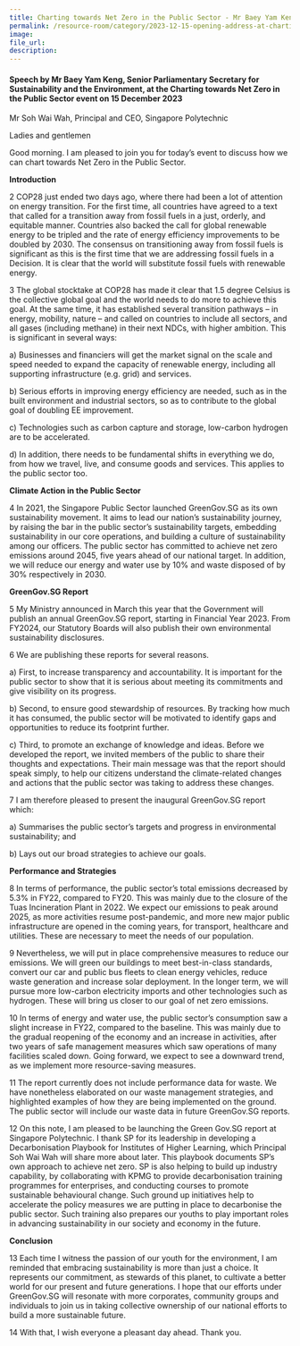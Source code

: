 ```yaml
---  
title: Charting towards Net Zero in the Public Sector - Mr Baey Yam Keng
permalink: /resource-room/category/2023-12-15-opening-address-at-charting-towards-net-zero-in-the-public-sector-event
image:  
file_url:  
description:  
---
```

#### Speech by Mr Baey Yam Keng, Senior Parliamentary Secretary for Sustainability and the Environment, at the Charting towards Net Zero in the Public Sector event on 15 December 2023

Mr Soh Wai Wah, Principal and CEO, Singapore Polytechnic 

Ladies and gentlemen 

Good morning. I am pleased to join you for today’s event to discuss how we can chart towards Net Zero in the Public Sector. 

**Introduction** 

2 COP28 just ended two days ago, where there had been a lot of attention on energy transition. For the first time, all countries have agreed to a text that called for a transition away from fossil fuels in a just, orderly, and equitable manner. Countries also backed the call for global renewable energy to be tripled and the rate of energy efficiency improvements to be doubled by 2030. The consensus on transitioning away from fossil fuels is significant as this is the first time that we are addressing fossil fuels in a Decision. It is clear that the world will substitute fossil fuels with renewable energy. 

3 The global stocktake at COP28 has made it clear that 1.5 degree Celsius is the collective global goal and the world needs to do more to achieve this goal. At the same time, it has established several transition pathways – in energy, mobility, nature – and called on countries to include all sectors, and all gases (including methane) in their next NDCs, with higher ambition. This is significant in several ways: 

a) Businesses and financiers will get the market signal on the scale and speed needed to expand the capacity of renewable energy, including all supporting infrastructure (e.g. grid) and services. 

b) Serious efforts in improving energy efficiency are needed, such as in the built environment and industrial sectors, so as to contribute to the global goal of doubling EE improvement. 

c) Technologies such as carbon capture and storage, low-carbon hydrogen are to be accelerated. 

d) In addition, there needs to be fundamental shifts in everything we do, from how we travel, live, and consume goods and services. This applies to the public sector too. 

**Climate Action in the Public Sector**

4 In 2021, the Singapore Public Sector launched GreenGov.SG as its own sustainability movement. It aims to lead our nation’s sustainability journey, by raising the bar in the public sector’s sustainability targets, embedding sustainability in our core operations, and building a culture of sustainability among our officers. The public sector has committed to achieve net zero emissions around 2045, five years ahead of our national target. In addition, we will reduce our energy and water use by 10% and waste disposed of by 30% respectively in 2030. 

**GreenGov.SG Report**

5 My Ministry announced in March this year that the Government will publish an annual GreenGov.SG report, starting in Financial Year 2023. From FY2024, our Statutory Boards will also publish their own environmental sustainability disclosures.  

6 We are publishing these reports for several reasons. 

a) First, to increase transparency and accountability. It is important for the public sector to show that it is serious about meeting its commitments and give visibility on its progress. 

b) Second, to ensure good stewardship of resources. By tracking how much it has consumed, the public sector will be motivated to identify gaps and opportunities to reduce its footprint further. 

c) Third, to promote an exchange of knowledge and ideas. Before we developed the report, we invited members of the public to share their thoughts and expectations. Their main message was that the report should speak simply, to help our citizens understand the climate-related changes and actions that the public sector was taking to address these changes. 

7 I am therefore pleased to present the inaugural GreenGov.SG report which: 

a) Summarises the public sector’s targets and progress in environmental sustainability; and 

b) Lays out our broad strategies to achieve our goals. 

**Performance and Strategies**

8 In terms of performance, the public sector’s total emissions decreased by 5.3% in FY22, compared to FY20. This was mainly due to the closure of the Tuas Incineration Plant in 2022. We expect our emissions to peak around 2025, as more activities resume post-pandemic, and more new major public infrastructure are opened in the coming years, for transport, healthcare and utilities.  These are necessary to meet the needs of our population. 

9 Nevertheless, we will put in place comprehensive measures to reduce our emissions. We will green our buildings to meet best-in-class standards, convert our car and public bus fleets to clean energy vehicles, reduce waste generation and increase solar deployment. In the longer term, we will pursue more low-carbon electricity imports and other technologies such as hydrogen. These will bring us closer to our goal of net zero emissions. 

10 In terms of energy and water use, the public sector’s consumption saw a slight increase in FY22, compared to the baseline. This was mainly due to the gradual reopening of the economy and an increase in activities, after two years of safe management measures which saw operations of many facilities scaled down. Going forward, we expect to see a downward trend, as we implement more resource-saving measures. 

11 The report currently does not include performance data for waste. We have nonetheless elaborated on our waste management strategies, and highlighted examples of how they are being implemented on the ground. The public sector will include our waste data in future GreenGov.SG reports. 

12 On this note, I am pleased to be launching the Green Gov.SG report at Singapore Polytechnic.  I thank SP for its leadership in developing a Decarbonisation Playbook for Institutes of Higher Learning, which Principal Soh Wai Wah will share more about later. This playbook documents SP’s own approach to achieve net zero. SP is also helping to build up industry capability, by collaborating with KPMG to provide decarbonisation training programmes for enterprises, and conducting courses to promote sustainable behavioural change. Such ground up initiatives help to accelerate the policy measures we are putting in place to decarbonise the public sector. Such training also prepares our youths to play important roles in advancing sustainability in our society and economy in the future.  

**Conclusion**

13 Each time I witness the passion of our youth for the environment, I am reminded that embracing sustainability is more than just a choice. It represents our commitment, as stewards of this planet, to cultivate a better world for our present and future generations. I hope that our efforts under GreenGov.SG will resonate with more corporates, community groups and individuals to join us in taking collective ownership of our national efforts to build a more sustainable future. 

14 With that, I wish everyone a pleasant day ahead. Thank you. 
